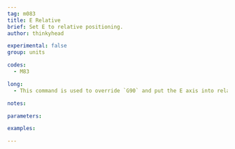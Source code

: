 ```yaml
---
tag: m083
title: E Relative
brief: Set E to relative positioning.
author: thinkyhead

experimental: false
group: units

codes:
  - M83

long:
  - This command is used to override `G90` and put the E axis into relative mode independent of the other axes.

notes:

parameters:

examples:

---
```


